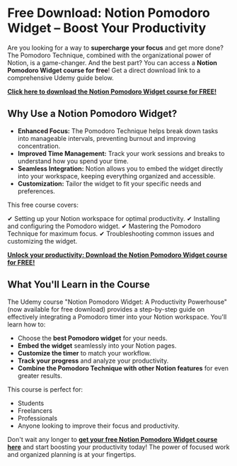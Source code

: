 # Free Download: Notion Pomodoro Widget – Boost Your Productivity

Are you looking for a way to **supercharge your focus** and get more done? The Pomodoro Technique, combined with the organizational power of Notion, is a game-changer. And the best part? You can access a **Notion Pomodoro Widget course for free**! Get a direct download link to a comprehensive Udemy guide below.

[**Click here to download the Notion Pomodoro Widget course for FREE!**](https://udemywork.com/notion-pomodoro-widget)

## Why Use a Notion Pomodoro Widget?

*   **Enhanced Focus:** The Pomodoro Technique helps break down tasks into manageable intervals, preventing burnout and improving concentration.
*   **Improved Time Management:** Track your work sessions and breaks to understand how you spend your time.
*   **Seamless Integration:** Notion allows you to embed the widget directly into your workspace, keeping everything organized and accessible.
*   **Customization:** Tailor the widget to fit your specific needs and preferences.

This free course covers:

✔ Setting up your Notion workspace for optimal productivity.
✔ Installing and configuring the Pomodoro widget.
✔ Mastering the Pomodoro Technique for maximum focus.
✔ Troubleshooting common issues and customizing the widget.

[**Unlock your productivity: Download the Notion Pomodoro Widget course for FREE!**](https://udemywork.com/notion-pomodoro-widget)

## What You'll Learn in the Course

The Udemy course "Notion Pomodoro Widget: A Productivity Powerhouse" (now available for free download) provides a step-by-step guide on effectively integrating a Pomodoro timer into your Notion workspace. You'll learn how to:

*   Choose the **best Pomodoro widget** for your needs.
*   **Embed the widget** seamlessly into your Notion pages.
*   **Customize the timer** to match your workflow.
*   **Track your progress** and analyze your productivity.
*   **Combine the Pomodoro Technique with other Notion features** for even greater results.

This course is perfect for:

*   Students
*   Freelancers
*   Professionals
*   Anyone looking to improve their focus and productivity.

Don't wait any longer to **[get your free Notion Pomodoro Widget course here](https://udemywork.com/notion-pomodoro-widget)** and start boosting your productivity today! The power of focused work and organized planning is at your fingertips.
